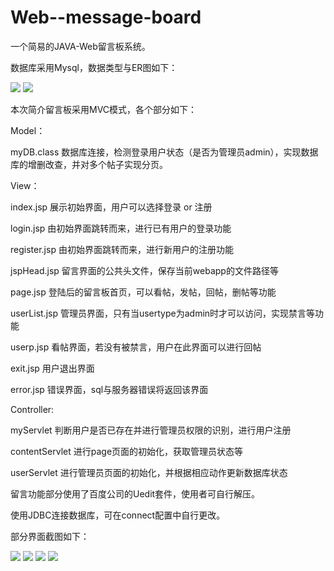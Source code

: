 # Web--message-board
一个简易的JAVA-Web留言板系统。

数据库采用Mysql，数据类型与ER图如下：

![](https://res.cloudinary.com/xxxhlown/image/upload/v1626927163/web-message/2_ezrr2n.png)
![](https://res.cloudinary.com/xxxhlown/image/upload/v1626926049/web-message/1_bfpev2.png)

本次简介留言板采用MVC模式，各个部分如下：

Model：	

myDB.class 数据库连接，检测登录用户状态（是否为管理员admin），实现数据库的增删改查，并对多个帖子实现分页。

View：	

index.jsp 展示初始界面，用户可以选择登录 or 注册

login.jsp 由初始界面跳转而来，进行已有用户的登录功能

register.jsp 由初始界面跳转而来，进行新用户的注册功能

jspHead.jsp 留言界面的公共头文件，保存当前webapp的文件路径等

page.jsp 登陆后的留言板首页，可以看帖，发帖，回帖，删帖等功能

userList.jsp 管理员界面，只有当usertype为admin时才可以访问，实现禁言等功能

userp.jsp 看帖界面，若没有被禁言，用户在此界面可以进行回帖

exit.jsp 用户退出界面

error.jsp 错误界面，sql与服务器错误将返回该界面

Controller: 	

myServlet 判断用户是否已存在并进行管理员权限的识别，进行用户注册

contentServlet 进行page页面的初始化，获取管理员状态等

userServlet 进行管理员页面的初始化，并根据相应动作更新数据库状态

留言功能部分使用了百度公司的Uedit套件，使用者可自行解压。

使用JDBC连接数据库，可在connect配置中自行更改。

部分界面截图如下：

![](https://res.cloudinary.com/xxxhlown/image/upload/v1626927051/web-message/register_tfbhiz.png)
![](https://res.cloudinary.com/xxxhlown/image/upload/v1626927051/web-message/first_mb6amh.png)
![](https://res.cloudinary.com/xxxhlown/image/upload/v1626927051/web-message/second_xd2bc6.png)
![](https://res.cloudinary.com/xxxhlown/image/upload/v1626927050/web-message/admin_cjcinl.png)

